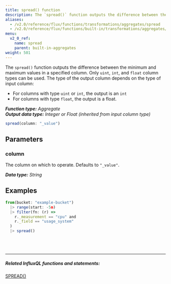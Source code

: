 ```yaml
---
title: spread() function
description: The `spread()` function outputs the difference between the minimum and maximum values in a specified column.
aliases:
  - /v2.0/reference/flux/functions/transformations/aggregates/spread
  - /v2.0/reference/flux/functions/built-in/transformations/aggregates/spread/
menu:
  v2_0_ref:
    name: spread
    parent: built-in-aggregates
weight: 501
---
```


The `spread()` function outputs the difference between the minimum and maximum values in a specified column.
Only `uint`, `int`, and `float` column types can be used.
The type of the output column depends on the type of input column:

- For columns with type `uint` or `int`, the output is an `int`
- For columns with type `float`, the output is a float.

_**Function type:** Aggregate_  
_**Output data type:** Integer or Float (inherited from input column type)_

```js
spread(column: "_value")
```

## Parameters

### column
The column on which to operate. Defaults to `"_value"`.

_**Data type:** String_

## Examples
```js
from(bucket: "example-bucket")
  |> range(start: -5m)
  |> filter(fn: (r) =>
    r._measurement == "cpu" and
    r._field == "usage_system"
  )
  |> spread()
```

<hr style="margin-top:4rem"/>

##### Related InfluxQL functions and statements:
[SPREAD()](https://docs.influxdata.com/influxdb/latest/query_language/functions/#spread)  
